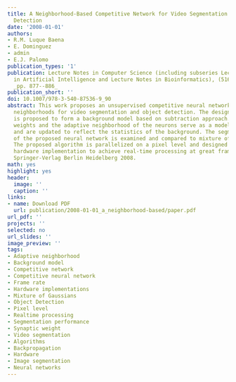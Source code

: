 ```yaml
---
title: A Neighborhood-Based Competitive Network for Video Segmentation and Object
  Detection
date: '2008-01-01'
authors:
- R.M. Luque Baena
- E. Dominguez
- admin
- E.J. Palomo
publication_types: '1'
publication: Lecture Notes in Computer Science (including subseries Lecture Notes
  in Artificial Intelligence and Lecture Notes in Bioinformatics), (5163), PART 1,
  _pp. 877--886_
publication_short: ''
doi: 10.1007/978-3-540-87536-9_90
abstract: This work proposes an unsupervised competitive neural network based on adaptive
  neighborhoods for video segmentation and object detection. The designed neural network
  is proposed to form a background model based on subtraction approach. The synaptic
  weights and the adaptive neighborhood of the neurons serve as a model of the background
  and are updated to reflect the statistics of the background. The segmentation performance
  of the proposed neural network is examined and compared to mixture of Gaussian models.
  The proposed algorithm is parallelized on a pixel level and designed to enable efficient
  hardware implementation to achieve real-time processing at great frame rates. ©
  Springer-Verlag Berlin Heidelberg 2008.
math: yes
highlight: yes
header:
  image: ''
  caption: ''
links:
- name: Download PDF
  url: publication/2008-01-01_a_neighborhood-based/paper.pdf
url_pdf: ''
projects: ''
selected: no
url_slides: ''
image_preview: ''
tags:
- Adaptive neighborhood
- Background model
- Competitive network
- Competitive neural network
- Frame rate
- Hardware implementations
- Mixture of Gaussians
- Object Detection
- Pixel level
- Realtime processing
- Segmentation performance
- Synaptic weight
- Video segmentation
- Algorithms
- Backpropagation
- Hardware
- Image segmentation
- Neural networks
---
```

